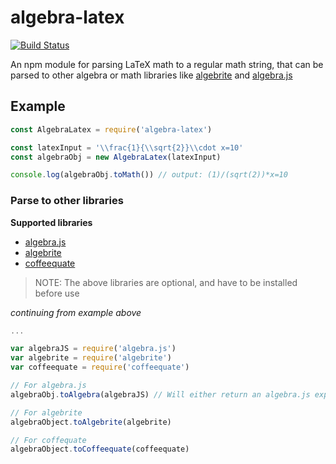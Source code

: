 # algebra-latex
[![Build Status](https://travis-ci.org/viktorstrate/algebra-latex.svg?branch=master)](https://travis-ci.org/viktorstrate/algebra-latex)

An npm module for parsing LaTeX math to a regular math string,
that can be parsed to other algebra or math libraries like [algebrite](http://algebrite.org/) and [algebra.js](http://algebra.js.org/)

## Example

```javascript
const AlgebraLatex = require('algebra-latex')

const latexInput = '\\frac{1}{\\sqrt{2}}\\cdot x=10'
const algebraObj = new AlgebraLatex(latexInput)

console.log(algebraObj.toMath()) // output: (1)/(sqrt(2))*x=10
```


### Parse to other libraries

__Supported libraries__
- [algebra.js](http://algebra.js.org/)
- [algebrite](http://algebrite.org/)
- [coffeequate](http://coffeequate.readthedocs.io/)

> NOTE: The above libraries are optional, and have to be installed before use

*continuing from example above*
```javascript
...

var algebraJS = require('algebra.js')
var algebrite = require('algebrite')
var coffeequate = require('coffeequate')

// For algebra.js
algebraObj.toAlgebra(algebraJS) // Will either return an algebra.js expression or equation

// For algebrite
algebraObject.toAlgebrite(algebrite)

// For coffequate
algebraObject.toCoffeequate(coffeequate)
```
